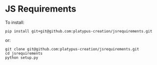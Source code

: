 JS Requirements
===============

To install:

    pip install git+git@github.com:platypus-creation/jsrequirements.git

or:

    git clone git@github.com:platypus-creation/jsrequirements.git
    cd jsrequirements
    python setup.py